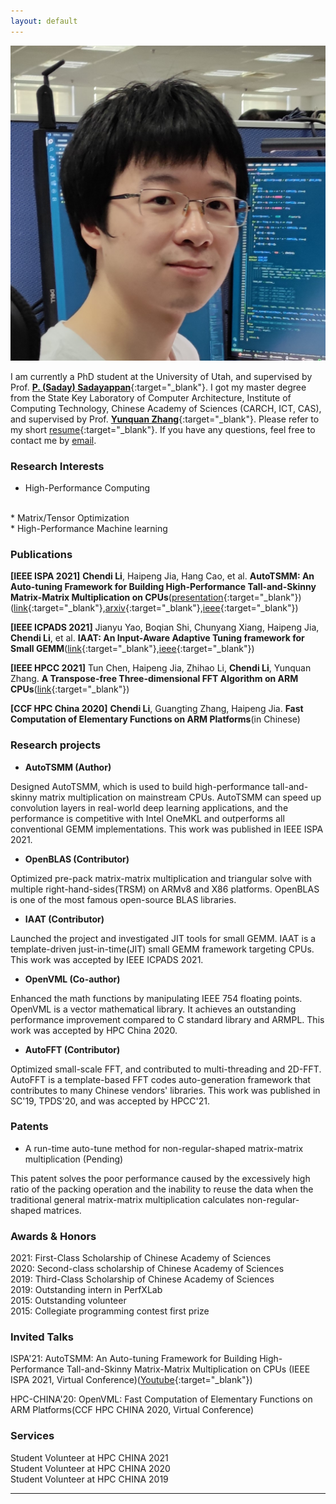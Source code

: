 ```yaml
---
layout: default
---
```


<!---
# Chendi Li

-->
<img class="profile-picture" src="me.jpg">
<!---
-->

I am currently a PhD student at the University of Utah, and supervised by Prof. [**P. (Saday) Sadayappan**](https://www.cs.utah.edu/~saday/){:target="_blank"}. I got my master degree from the State Key Laboratory of Computer Architecture, Institute of Computing Technology, Chinese Academy of Sciences (CARCH, ICT, CAS), and supervised by Prof. [**Yunquan Zhang**](https://dblp.org/pid/17/6660.html){:target="_blank"}. Please refer to my short [resume](https://www.lichendi.top/Chendi_Li_Resume.pdf){:target="_blank"}. If you have any questions, feel free to contact me by [email](mailto:lichendi.cs@gmail.com).

### Research Interests

* High-Performance Computing
<br/>
* Matrix/Tensor Optimization
<br/>
* High-Performance Machine learning


<!---
I like hardcore programming and I really want to do some research on the system area.

## News

2021.9.18 I found there are not many works on sparse matrix-matrix multiplication with fault-tolerant

2021.9.16 Recently, I'm doing some research on optimizing sparse matrix-matrix multiplication.

2021.7.13 It seems like SC is more likely to accept works about large-scale applications.

2021.6.14 I finished my paper. I have a plan about submitting a pull request to OpenBLAS, but I don't have enough time to test for all target architecture.
-->

### Publications

**[IEEE ISPA 2021]** **Chendi Li**, Haipeng Jia, Hang Cao, et al. **AutoTSMM: An Auto-tuning Framework for Building High-Performance Tall-and-Skinny Matrix-Matrix Multiplication on CPUs**([presentation](https://www.youtube.com/watch?v=NjIla6zXRHM){:target="_blank"})([link](http://www.cloud-conf.net/ispa2021/proc/pdfs/ISPA-BDCloud-SocialCom-SustainCom2021-3mkuIWCJVSdKJpBYM7KEKW/264600a159/264600a159.pdf){:target="_blank"},[arxiv](https://arxiv.org/abs/2208.08088){:target="_blank"},[ieee](https://ieeexplore.ieee.org/document/9644705){:target="_blank"})

**[IEEE ICPADS 2021]** Jianyu Yao, Boqian Shi, Chunyang Xiang, Haipeng Jia, **Chendi Li**, et al. **IAAT: An Input-Aware Adaptive Tuning framework for Small GEMM**([link](https://www.researchgate.net/publication/362734227_IAAT_A_Input-Aware_Adaptive_Tuning_framework_for_Small_GEMM){:target="_blank"},[ieee](https://ieeexplore.ieee.org/document/9763771/){:target="_blank"})

**[IEEE HPCC 2021]** Tun Chen, Haipeng Jia,  Zhihao Li, **Chendi Li**, Yunquan Zhang. **A Transpose-free Three-dimensional FFT Algorithm on ARM CPUs**([link](https://www.researchgate.net/publication/360966539_A_Transpose-free_Three-dimensional_FFT_Algorithm_on_ARM_CPUs){:target="_blank"})

**[CCF HPC China 2020]** **Chendi Li**, Guangting Zhang, Haipeng Jia. **Fast Computation of Elementary Functions on ARM Platforms**(in Chinese)

### Research projects
* **AutoTSMM (Author)**

Designed AutoTSMM, which is used to build high-performance tall-and-skinny matrix multiplication on mainstream CPUs. AutoTSMM can speed up convolution layers in real-world deep learning applications, and the performance is competitive with Intel OneMKL and outperforms all conventional GEMM implementations. This work was published in IEEE ISPA 2021.

* **OpenBLAS (Contributor)**

Optimized pre-pack matrix-matrix multiplication and triangular solve with multiple right-hand-sides(TRSM) on ARMv8 and X86 platforms. OpenBLAS is one of the most famous open-source BLAS libraries.

* **IAAT (Contributor)**

Launched the project and investigated JIT tools for small GEMM. IAAT is a template-driven just-in-time(JIT) small GEMM framework targeting CPUs. This work was accepted by IEEE ICPADS 2021.

* **OpenVML (Co-author)**
  
Enhanced the math functions by manipulating IEEE 754 floating points. OpenVML is a vector mathematical library. It achieves an outstanding performance improvement compared to C standard library and ARMPL. This work was accepted by HPC China 2020.

* **AutoFFT (Contributor)**

Optimized small-scale FFT, and contributed to multi-threading and 2D-FFT. AutoFFT is a template-based FFT codes auto-generation framework that contributes to many Chinese vendors' libraries. This work was published in SC'19, TPDS'20, and was accepted by HPCC'21.

### Patents
* A run-time auto-tune method for non-regular-shaped matrix-matrix multiplication (Pending)

This patent solves the poor performance caused by the excessively high ratio of the packing operation and the inability to reuse the data when the traditional general matrix-matrix multiplication calculates non-regular-shaped matrices.

### Awards & Honors
2021: First-Class Scholarship of Chinese Academy of Sciences
<br/>
2020: Second-class scholarship of Chinese Academy of Sciences
<br/>
2019: Third-Class Scholarship of Chinese Academy of Sciences
<br/>
2019: Outstanding intern in PerfXLab
<br/>
2015: Outstanding volunteer
<br/>
2015: Collegiate programming contest first prize

### Invited Talks

ISPA'21: AutoTSMM: An Auto-tuning Framework for Building High-Performance Tall-and-Skinny Matrix-Matrix Multiplication on CPUs (IEEE ISPA 2021, Virtual Conference)([Youtube](https://www.youtube.com/watch?v=NjIla6zXRHM){:target="_blank"})

HPC-CHINA'20: OpenVML: Fast Computation of Elementary Functions on ARM Platforms(CCF HPC CHINA 2020, Virtual Conference)

### Services
Student Volunteer at HPC CHINA 2021
<br/>
Student Volunteer at HPC CHINA 2020
<br/>
Student Volunteer at HPC CHINA 2019 

---

